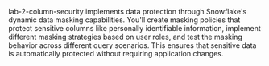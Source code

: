 lab-2-column-security implements data protection through Snowflake's dynamic data masking capabilities. You'll create masking policies that protect sensitive columns like personally identifiable information, implement different masking strategies based on user roles, and test the masking behavior across different query scenarios. This ensures that sensitive data is automatically protected without requiring application changes.